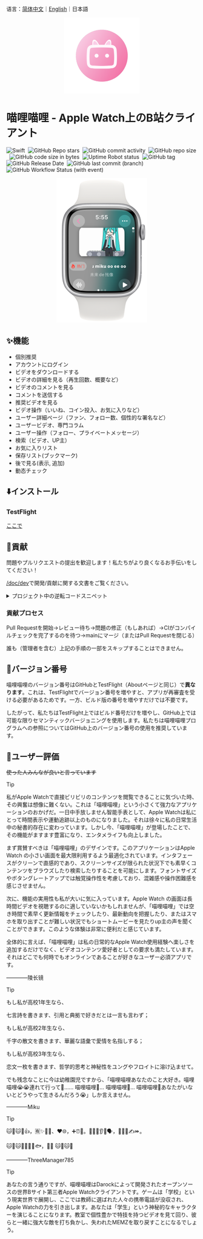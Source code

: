 语言：<a href="./README.md">简体中文</a>｜<a href="./README_en.md">English</a>｜日本語
<p align="center">
    <img src="./Artwork/rm-ico.png" width="200" height="200">
</p>

# 喵哩喵哩 - Apple Watch上のB站クライアント

![Swift](https://img.shields.io/badge/Swift-5.9-orange.svg)&nbsp;
![GitHub Repo stars](https://img.shields.io/github/stars/Darock-Studio/Darock-Bili?style=flat)&nbsp;
![GitHub commit activity](https://img.shields.io/github/commit-activity/m/Darock-Studio/Darock-Bili)&nbsp;
![GitHub repo size](https://img.shields.io/github/repo-size/Darock-Studio/Darock-Bili)&nbsp;
![GitHub code size in bytes](https://img.shields.io/github/languages/code-size/Darock-Studio/Darock-Bili)&nbsp;
![Uptime Robot status](https://img.shields.io/uptimerobot/status/m794152937-528042e5aee699af3224e7a6?label=Darock%20Main%20API%20Status)&nbsp;
![GitHub tag](https://img.shields.io/github/v/tag/Darock-Studio/Darock-Bili?label=Latest%20Tag)&nbsp;
![GitHub Release Date](https://img.shields.io/github/release-date-pre/Darock-Studio/Darock-Bili?label=Latest%20Release%20Date)&nbsp;
![GitHub last commit (branch)](https://img.shields.io/github/last-commit/Darock-Studio/Darock-Bili/main?label=Main%20Branch%20Last%20Commit)&nbsp;
![GitHub Workflow Status (with event)](https://img.shields.io/github/actions/workflow/status/Darock-Studio/Darock-Bili/ios.yml)

<p align="center">
    <img src="./Artwork/eg-vd.png" width="240" height="380">
</p>

## ✨機能
- 個別推奨
- アカウントにログイン
- ビデオをダウンロードする
- ビデオの詳細を見る（再生回数、概要など）
- ビデオのコメントを見る
- コメントを送信する
- 推奨ビデオを見る
- ビデオ操作（いいね、コイン投入、お気に入りなど）
- ユーザー詳細ページ（ファン、フォロー数、個性的な署名など）
- ユーザービデオ、専門コラム
- ユーザー操作（フォロー、プライベートメッセージ）
- 検索（ビデオ、UP主）
- お気に入りリスト 
 - 保存リスト(ブックマーク)
 - 後で見る(表示, 追加)
 - 動态チェック

## ⬇️インストール
### TestFlight
[ここで](https://testflight.apple.com/join/TbuBT6ig)

## 🙌貢献
問題やプルリクエストの提出を歓迎します！私たちがより良くなるお手伝いをしてください！

[/doc/dev](/doc/dev)で開発/貢献に関する文書をご覧ください。

<details><summary>プロジェクト中の逆転コードスニペット</summary>

```swift
// UserDynamic/UserDynamicMainView.swift :322
                    dynamics.append([
                        "WithText": item.1["modules"]["module_dynamic"]["desc"]["text"].string ?? "",
                        "Type": BiliDynamicType(rawValue: item.1["type"].string ?? "DYNAMIC_TYPE_WORD") ?? .text,
                        "Draws": { () -> [[String: String]]? in
                            if BiliDynamicType(rawValue: item.1["type"].string ?? "DYNAMIC_TYPE_WORD") == .draw {
                                var dTmp = [[String: String]]()
                                for draw in item.1["modules"]["module_dynamic"]["major"]["draw"]["items"] {
                                    isDynamicImagePresented[itemForCount].append(false)
                                    dTmp.append(["Src": draw.1["src"].string ?? ""])
                                }
                                return dTmp
                            } else {
                                return nil
                            }
                        }(),
                        "Archive": { () -> [String: String]? in
                            if BiliDynamicType(rawValue: item.1["type"].string ?? "DYNAMIC_TYPE_WORD") == .video {
                                let archive = item.1["modules"]["module_dynamic"]["major"]["archive"]
                                return ["Pic": archive["cover"].string ?? "", "Title": archive["title"].string ?? "", "BV": archive["bvid"].string ?? "", "UP": item.1["modules"]["module_author"]["name"].string ?? "", "View": archive["stat"]["play"].string ?? "-1", "Danmaku": archive["stat"]["danmaku"].string ?? "-1"]
                            } else {
                                return nil
                            }
                        }(),
                        "Live": { () -> [String: String]? in
                            if BiliDynamicType(rawValue: item.1["type"].string ?? "DYNAMIC_TYPE_WORD") == .live {
                                do {
                                    let liveContentJson = try JSON(data: (item.1["modules"]["module_dynamic"]["major"]["live_rcmd"]["content"].string ?? "").data(using: .utf8) ?? Data())
                                    debugPrint(liveContentJson)
                                    return ["Cover": liveContentJson["live_play_info"]["cover"].string ?? "", "Title": liveContentJson["live_play_info"]["title"].string ?? "", "ID": String(liveContentJson["live_play_info"]["room_id"].int ?? 0), "Type": liveContentJson["live_play_info"]["area_name"].string ?? "", "ViewStr": liveContentJson["live_play_info"]["watched_show"]["text_large"].string ?? "-1"]
                                } catch {
                                    return nil
                                }
                            } else {
                                return nil
                            }
                        }(),
                        "Forward": { () -> [String: Any?]? in
                            if BiliDynamicType(rawValue: item.1["type"].string ?? "DYNAMIC_TYPE_WORD") == .forward {
                                let origData = item.1["orig"]
                                return [
                                    "WithText": origData["modules"]["module_dynamic"]["desc"]["text"].string ?? "",
                                    "Type": BiliDynamicType(rawValue: origData["type"].string ?? "DYNAMIC_TYPE_WORD") ?? .text,
                                    "Draws": { () -> [[String: String]]? in
                                        if BiliDynamicType(rawValue: origData["type"].string ?? "DYNAMIC_TYPE_WORD") == .draw {
                                            var dTmp = [[String: String]]()
                                            for draw in origData["modules"]["module_dynamic"]["major"]["draw"]["items"] {
                                                isDynamicImagePresented[itemForCount].append(false)
                                                dTmp.append(["Src": draw.1["src"].string ?? ""])
                                            }
                                            return dTmp
                                        } else {
                                            return nil
                                        }
                                    }(),
                                    "Archive": { () -> [String: String]? in
                                        if BiliDynamicType(rawValue: origData["type"].string ?? "DYNAMIC_TYPE_WORD") == .video {
                                            let archive = origData["modules"]["module_dynamic"]["major"]["archive"]
                                            return ["Pic": archive["cover"].string ?? "", "Title": archive["title"].string ?? "", "BV": archive["bvid"].string ?? "", "UP": origData["modules"]["module_author"]["name"].string ?? "", "View": archive["stat"]["play"].string ?? "-1", "Danmaku": archive["stat"]["danmaku"].string ?? "-1"]
                                        } else {
                                            return nil
                                        }
                                    }(),
                                    "Live": { () -> [String: String]? in
                                        if BiliDynamicType(rawValue: origData["type"].string ?? "DYNAMIC_TYPE_WORD") == .live {
                                            do {
                                                let liveContentJson = try JSON(data: (origData["modules"]["module_dynamic"]["major"]["live_rcmd"]["content"].string ?? "").data(using: .utf8) ?? Data())
                                                debugPrint(liveContentJson)
                                                return ["Cover": liveContentJson["live_play_info"]["cover"].string ?? "", "Title": liveContentJson["live_play_info"]["title"].string ?? "", "ID": String(liveContentJson["live_play_info"]["room_id"].int ?? 0), "Type": liveContentJson["live_play_info"]["area_name"].string ?? "", "ViewStr": liveContentJson["live_play_info"]["watched_show"]["text_large"].string ?? "-1"]
                                            } catch {
                                                return nil
                                            }
                                        } else {
                                            return nil
                                        }
                                    }(),
                                    "SenderPic": origData["modules"]["module_author"]["face"].string ?? "",
                                    "SenderName": origData["modules"]["module_author"]["name"].string ?? "",
                                    "SenderID": String(origData["modules"]["module_author"]["mid"].int ?? 0),
                                    "SendTimeStr": origData["modules"]["module_author"]["pub_time"].string ?? "0000/00/00",
                                    "SharedCount": String(origData["modules"]["module_stat"]["forward"]["count"].int ?? -1),
                                    "LikedCount": String(origData["modules"]["module_stat"]["like"]["count"].int ?? -1),
                                    "IsLiked": origData["modules"]["module_stat"]["like"]["status"].bool ?? false,
                                    "CommentCount": String(origData["modules"]["module_stat"]["comment"]["count"].int ?? -1),
                                    "DynamicID": origData["id_str"].string ?? ""
                                ]
                            } else {
                                return nil
                            }
                        }(),
                        "SenderPic": item.1["modules"]["module_author"]["face"].string ?? "",
                        "SenderName": item.1["modules"]["module_author"]["name"].string ?? "",
                        "SenderID": String(item.1["modules"]["module_author"]["mid"].int ?? 0),
                        "SendTimeStr": item.1["modules"]["module_author"]["pub_time"].string ?? "0000/00/00",
                        "SharedCount": String(item.1["modules"]["module_stat"]["forward"]["count"].int ?? -1),
                        "LikedCount": String(item.1["modules"]["module_stat"]["like"]["count"].int ?? -1),
                        "IsLiked": item.1["modules"]["module_stat"]["like"]["status"].bool ?? false,
                        "CommentCount": String(item.1["modules"]["module_stat"]["comment"]["count"].int ?? -1),
                        "DynamicID": item.1["id_str"].string ?? ""
                    ])
```

</details>

### 貢献プロセス
Pull Requestを開始->レビュー待ち->問題の修正（もしあれば）->CIがコンパイルチェックを完了するのを待つ->mainにマージ（またはPull Requestを閉じる）

誰も（管理者を含む）上記の手順の一部をスキップすることはできません。

## 📝バージョン番号
喵哩喵哩のバージョン番号はGitHubとTestFlight（Aboutページと同じ）で**異なります**。これは、TestFlightでバージョン番号を増やすと、アプリが再審査を受ける必要があるためです。一方、ビルド版の番号を増やすだけでは不要です。

したがって、私たちはTestFlight上ではビルド番号だけを増やし、GitHub上では可能な限りセマンティックバージョニングを使用します。私たちは喵哩喵哩プログラムへの参照についてはGitHub上のバージョン番号の使用を推奨しています。

## 💬ユーザー評価
~~使った人みんなが良いと言っています~~

> [!TIP]
> 私がApple Watchで直接ビリビリのコンテンツを閲覧できることに気づいた時、その興奮は想像に難くない。これは「喵哩喵哩」という小さくて強力なアプリケーションのおかげだ。一日中手放しません智能手表として、Apple Watchは私にとって時間表示や運動追跡以上のものになりました。それは徐々に私の日常生活中の秘書的存在に変わっています。しかし今、「喵哩喵哩」が登場したことで、その機能がますます豊富になり、エンタメライフも向上しました。
> 
> まず賞賛すべきは「喵哩喵哩」のデザインです。このアプリケーションはApple Watch の小さい画面を最大限利用するよう最適化されています。インタフェースがクリーンで直感的であり、スクリーンサイズが限られた状況下でも素早くコンテンツをブラウズしたり検索したりすることを可能にします。フォントサイズやボタングレートアップでは触覚操作性を考慮しており、混雑感や操作困難感を感じさせません。
> 
> 次に、機能の実用性も私が大いに気に入っています。Apple Watch の画面は長時間ビデオを視聴するのに適していないかもしれませんが、「喵哩喵哩」では空き時間で素早く更新情報をチェックしたり、最新動向を把握したり、またはスマホを取り出すことが難しい状況でもショートムービーを見たりup主の声を聞くことができます。このような体験は非常に便利だと感じています。
> 
> 全体的に言えば、「喵哩喵哩」は私の日常的なApple Watch使用経験へ楽しさを追加するだけでなく、ビデオコンテンツ愛好者としての要求も満たしています。それはどこでも何時でもオンラインであることが好きなユーザー必須アプリです。
> 
> ————陵长镜

> [!TIP]
> もし私が高校1年生なら、
> 
> 七言詩を書きます、引用と典拠で好きだとは一言も言わず；
> 
> もし私が高校2年生なら、
>
> 千字の散文を書きます、華麗な語彙で愛情を名指しする；
>
> もし私が高校3年生なら、
>
> 恋文一枚を書きます、哲学的思考と神秘性をユングやフロイトに溶け込ませて。
>
> でも残念なことに今は幼稚園児ですから、「喵哩喵哩あなたのこと大好き。喵哩喵哩😭😭連れて行って🚗…… 喵哩喵哩🏃… 喵哩喵哩🏃… 喵哩喵哩🧎あなたがいないとどうやって生きるんだろう😭」しか言えません。
> 
> ————Miku

> [!TIP]
> 🐱🍐🐱🍐👍，🈶✨🧑‍🎨、❤️🌐，➕⏰🔄。🧑‍💻🤝👂👥🗣️，🙅⛓️‍💥✍️⏩。
> 
> 🐱🍐🐱🍐🤝🙋👋🐟，🙋💗 🐱🍐🐱🍐
>
> ————ThreeManager785

> [!TIP]
> あなたの言う通りですが、喵哩喵哩はDarockによって開発されたオープンソースの世界Bサイト第三者Apple Watchクライアントです。ゲームは「学校」という現実世界で展開し、ここでは教師に選ばれた人々の携帯電話が没収され、Apple Watchの力を引き出します。あなたは「学生」という神秘的なキャラクターを演じることになります。教室で個性豊かで特技を持つビデオを見て回り、彼らと一緒に強大な敵を打ち負かし、失われたMEMZを取り戻すことになるでしょう。